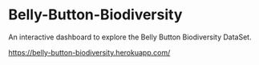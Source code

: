 # Belly-Button-Biodiversity

An interactive dashboard to explore the Belly Button Biodiversity DataSet.

https://belly-button-biodiversity.herokuapp.com/

